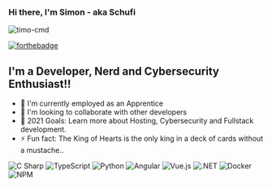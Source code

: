 ### Hi there, I'm Simon - aka Schufi


<p align="left"> <img src="https://komarev.com/ghpvc/?username=Schufeli" alt="timo-cmd" /> </p> 

[![forthebadge](https://forthebadge.com/images/badges/powered-by-coffee.svg)](https://forthebadge.com)

## I'm a Developer, Nerd and Cybersecurity Enthusiast!!
- :briefcase: I'm currently employed as an Apprentice
- 👯 I'm looking to collaborate with other developers
- 🥅 2021 Goals: Learn more about Hosting, Cybersecurity and Fullstack development.
- ⚡ Fun fact: The King of Hearts is the only king in a deck of cards without a mustache..

<p>
  <img alt="C Sharp" src="https://img.shields.io/badge/C Sharp-239120?logo=c-sharp&logoColor=white&style=for-the-badge" />
  <img alt="TypeScript" src="https://img.shields.io/badge/TypeScript-007ACC?logo=typescript&logoColor=white&style=for-the-badge" />
  <img alt="Python" src="https://img.shields.io/badge/Python-3776AB?logo=python&logoColor=white&style=for-the-badge" />
  <img alt="Angular" src="https://img.shields.io/badge/Angular-DD0031?logo=angular&logoColor=white&style=for-the-badge" />
  <img alt="Vue.js" src="https://img.shields.io/badge/Vue.js-4FC08D?logo=vue.js&logoColor=white&style=for-the-badge" />
  <img alt=".NET" src="https://img.shields.io/badge/.NET-5C2D91?logo=.net&logoColor=white&style=for-the-badge" />
  <img alt="Docker" src="https://img.shields.io/badge/Docker-2496ED?logo=docker&logoColor=white&style=for-the-badge" />
  <img alt="NPM" src="https://img.shields.io/badge/NPM-CB3837?logo=npm&logoColor=white&style=for-the-badge" />
</p>
